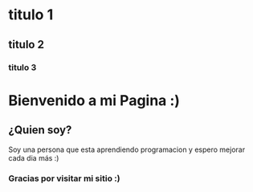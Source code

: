 # titulo 1
## titulo 2
### titulo 3

# Bienvenido a mi Pagina :)
## ¿Quien soy?
Soy una persona que esta aprendiendo programacion y espero mejorar cada dia más :)

### Gracias por visitar mi sitio :)
